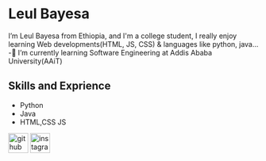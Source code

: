 # Leul Bayesa
I’m Leul Bayesa from Ethiopia, and I'm a college student, I really enjoy learning Web developments(HTML, JS, CSS) & languages like python, java...
-🌱 I’m currently learning Software Engineering at Addis Ababa University(AAiT)

## Skills and Exprience
* Python
* Java
* HTML,CSS JS

 


[<img src='https://cdn.jsdelivr.net/npm/simple-icons@3.0.1/icons/github.svg' alt='github' height='40'>](https://github.com/LeulBayesa)  [<img src='https://cdn.jsdelivr.net/npm/simple-icons@3.0.1/icons/instagram.svg' alt='instagram' height='40'>](https://www.instagram.com/prin_ce_le_ul/)  

